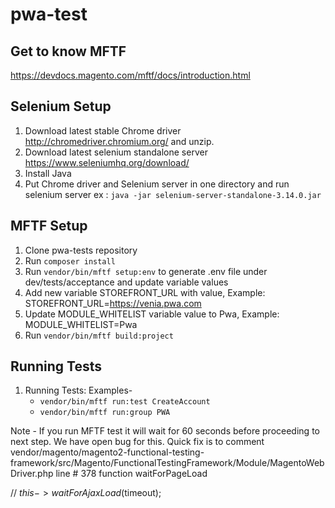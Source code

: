 # pwa-test

## Get to know MFTF
https://devdocs.magento.com/mftf/docs/introduction.html

## Selenium Setup
1. Download latest stable Chrome driver http://chromedriver.chromium.org/  and unzip.
2. Download latest selenium standalone server https://www.seleniumhq.org/download/
3. Install Java
4. Put Chrome driver and Selenium server in one directory and run selenium server ex : `java -jar selenium-server-standalone-3.14.0.jar`

## MFTF Setup
1. Clone pwa-tests repository
2. Run `composer install`
3. Run `vendor/bin/mftf setup:env` to generate .env file under dev/tests/acceptance and update variable values
4. Add new variable STOREFRONT_URL with value, Example: STOREFRONT_URL=https://venia.pwa.com
5. Update MODULE_WHITELIST variable value to Pwa, Example: MODULE_WHITELIST=Pwa
3. Run `vendor/bin/mftf build:project`

## Running Tests
1. Running Tests: Examples-
    * `vendor/bin/mftf run:test CreateAccount`
    * `vendor/bin/mftf run:group PWA`
       
Note - If you run MFTF test it will wait for 60 seconds before proceeding to next step. We have open bug for this. Quick fix is to comment
vendor/magento/magento2-functional-testing-framework/src/Magento/FunctionalTestingFramework/Module/MagentoWebDriver.php  line # 378 function waitForPageLoad

// $this->waitForAjaxLoad($timeout);              

